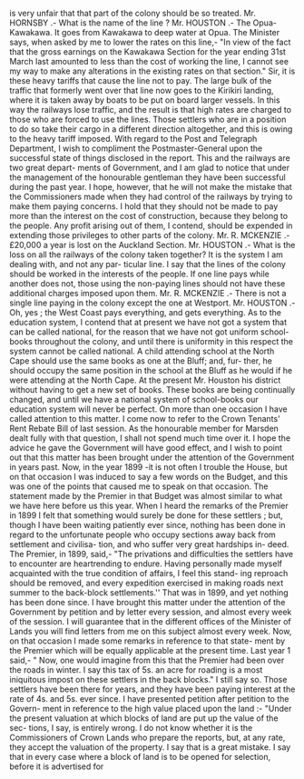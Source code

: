 is very unfair that that part of the colony should be so treated. Mr. HORNSBY .- What is the name of the line ? Mr. HOUSTON .- The Opua-Kawakawa. It goes from Kawakawa to deep water at Opua. The Minister says, when asked by me to lower the rates on this line,- "In view of the fact that the gross earnings on the Kawakawa Section for the year ending 31st March last amounted to less than the cost of working the line, I cannot see my way to make any alterations in the existing rates on that section." Sir, it is these heavy tariffs that cause the line not to pay. The large bulk of the traffic that formerly went over that line now goes to the Kirikiri landing, where it is taken away by boats to be put on board larger vessels. In this way the railways lose traffic, and the result is that high rates are charged to those who are forced to use the lines. Those settlers who are in a position to do so take their cargo in a different direction altogether, and this is owing to the heavy tariff imposed. With regard to the Post and Telegraph Department, I wish to compliment the Postmaster-General upon the successful state of things disclosed in the report. This and the railways are two great depart- ments of Government, and I am glad to notice that under the management of the honourable gentleman they have been successful during the past year. I hope, however, that he will not make the mistake that the Commissioners made when they had control of the railways by trying to make them paying concerns. I hold that they should not be made to pay more than the interest on the cost of construction, because they belong to the people. Any profit arising out of them, I contend, should be expended in extending those privileges to other parts of the colony. Mr. R. MCKENZIE .- £20,000 a year is lost on the Auckland Section. Mr. HOUSTON .- What is the loss on all the railways of the colony taken together? It is the system I am dealing with, and not any par- ticular line. I say that the lines of the colony should be worked in the interests of the people. If one line pays while another does not, those using the non-paying lines should not have these additional charges imposed upon them. Mr. R. MCKENZIE .- There is not a single line paying in the colony except the one at Westport. Mr. HOUSTON .- Oh, yes ; the West Coast pays everything, and gets everything. As to the education system, I contend that at present we have not got a system that can be called national, for the reason that we have not got uniform school-books throughout the colony, and until there is uniformity in this respect the system cannot be called national. A child attending school at the North Cape should use the same books as one at the Bluff; and, fur- ther, he should occupy the same position in the school at the Bluff as he would if he were attending at the North Cape. At the present Mr. Houston his district without having to get a new set of books. These books are being continually changed, and until we have a national system of school-books our education system will never be perfect. On more than one occasion I have called attention to this matter. I come now to refer to the Crown Tenants' Rent Rebate Bill of last session. As the honourable member for Marsden dealt fully with that question, I shall not spend much time over it. I hope the advice he gave the Government will have good effect, and I wish to point out that this matter has been brought under the attention of the Government in years past. Now, in the year 1899 -it is not often I trouble the House, but on that occasion I was induced to say a few words on the Budget, and this was one of the points that caused me to speak on that occasion. The statement made by the Premier in that Budget was almost similar to what we have here before us this year. When I heard the remarks of the Premier in 1899 I felt that something would surely be done for these settlers ; but, though I have been waiting patiently ever since, nothing has been done in regard to the unfortunate people who occupy sections away back from settlement and civilisa- tion, and who suffer very great hardships in- deed. The Premier, in 1899, said,- "The privations and difficulties the settlers have to encounter are heartrending to endure. Having personally made myself acquainted with the true condition of affairs, I feel this stand- ing reproach should be removed, and every expedition exercised in making roads next summer to the back-block settlements.'' That was in 1899, and yet nothing has been done since. I have brought this matter under the attention of the Government by petition and by letter every session, and almost every week of the session. I will guarantee that in the different offices of the Minister of Lands you will find letters from me on this subject almost every week. Now, on that occasion I made some remarks in reference to that state- ment by the Premier which will be equally applicable at the present time. Last year 1 said,- " Now, one would imagine from this that the Premier had been over the roads in winter. I say this tax of 5s. an acre for roading is a most iniquitous impost on these settlers in the back blocks." I still say so. Those settlers have been there for years, and they have been paying interest at the rate of 4s. and 5s. ever since. I have presented petition after petition to the Govern- ment in reference to the high value placed upon the land :- "Under the present valuation at which blocks of land are put up the value of the sec- tions, I say, is entirely wrong. I do not know whether it is the Commissioners of Crown Lands who prepare the reports, but, at any rate, they accept the valuation of the property. I say that is a great mistake. I say that in every case where a block of land is to be opened for selection, before it is advertised for 